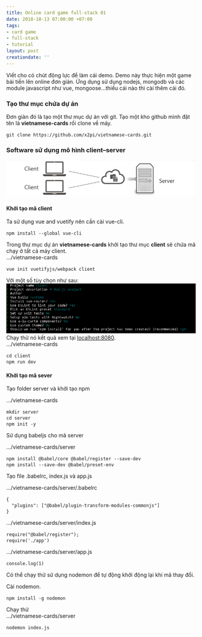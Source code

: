 ```yaml
---
title: Online card game full-stack 01
date: 2018-10-13 07:00:00 +07:00
tags:
- card game
- full-stack
- tutorial
layout: post
creationdate: ''
---
```


Viết cho có chút động lực để làm cái demo. Demo này thực hiện một game bài tiến lên online đơn giản. Ứng dụng sử dụng nodejs, mongodb và các module javascript như vue, mongoose...thiếu cái nào thì cài thêm cái đó.

### Tạo thư mục chứa dự án

Đơn giản đó là tạo một thư mục dự án với git. Tạo một kho github mình đặt tên là **vietnamese-cards** rồi clone về máy.

    git clone https://github.com/x2pi/vietnamese-cards.git

### Software sử dụng mô hình client–server

![](/uploads/client_server_architecture_model.jpg)

#### Khởi tạo mã client

Ta sử dụng vue and vuetify nên cần cài vue-cli.

    npm install --global vue-cli

Trong thư mục dự án **vietnamese-cards** khởi tạo thư mục **client** sẽ chứa mã chạy ở tất cả máy client.  
.../vietnamese-cards

    vue init vuetifyjs/webpack client

Với một số tùy chọn như sau:  
![](/uploads/vue-init.PNG)  
Chạy thử nó kết quả xem tại [localhost:8080](localhost:8080).  
.../vietnamese-cards

    cd client
    npm run dev

#### Khởi tạo mã sever

Tạo folder server và khởi tạo npm

.../vietnamese-cards

    mkdir server
    cd server
    npm init -y

Sử dụng babeljs cho mã server

.../vietnamese-cards/server

    npm install @babel/core @babel/register --save-dev
    npm install --save-dev @babel/preset-env

Tạo file .babelrc, index.js và app.js

.../vietnamese-cards/server/.babelrc

    {
      "plugins": ["@babel/plugin-transform-modules-commonjs"]
    }

.../vietnamese-cards/server/index.js

    require("@babel/register");
    require('./app')

.../vietnamese-cards/server/app.js

    console.log(1)

Có thể chạy thử sử dụng nodemon để tự động khởi động lại khi mã thay đổi.

Cài nodemon.

    npm install -g nodemon

Chạy thử  
.../vietnamese-cards/server

    nodemon index.js